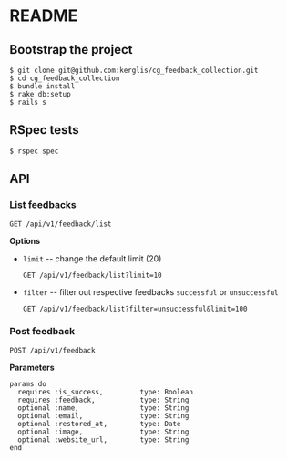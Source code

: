 # README

## Bootstrap the project

    $ git clone git@github.com:kerglis/cg_feedback_collection.git
    $ cd cg_feedback_collection
    $ bundle install
    $ rake db:setup
    $ rails s

## RSpec tests

    $ rspec spec

## API

### List feedbacks

    GET /api/v1/feedback/list

**Options**

* `limit` -- change the default limit (20)

  `GET /api/v1/feedback/list?limit=10`
* `filter` --  filter out respective feedbacks `successful` or `unsuccessful`

  `GET /api/v1/feedback/list?filter=unsuccessful&limit=100`

### Post feedback

    POST /api/v1/feedback

**Parameters**

    params do
      requires :is_success,         type: Boolean
      requires :feedback,           type: String
      optional :name,               type: String
      optional :email,              type: String
      optional :restored_at,        type: Date
      optional :image,              type: String
      optional :website_url,        type: String
    end